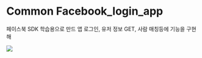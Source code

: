 # Common Facebook_login_app
페이스북 SDK 학습용으로 만드 앱 
로그인, 유저 정보 GET, 사람 매칭등에 기능을 구현해

<img src="http://user-images.strikinglycdn.com/res/hrscywv4p/image/upload/c_limit,fl_lossy,h_9000,w_1200,f_auto,q_auto/1344529/%EC%86%94%EB%A1%9C1_llzcl6.png"></img>
